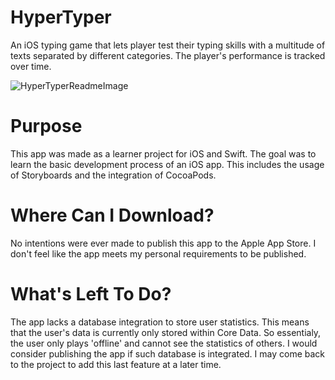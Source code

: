# HyperTyper
An iOS typing game that lets player test their typing skills with a multitude of texts separated by different categories. The player's performance is tracked over time.

![HyperTyperReadmeImage](https://user-images.githubusercontent.com/60367213/94331003-e6bff480-ff8e-11ea-80c4-2111a2c29203.png)

# Purpose
This app was made as a learner project for iOS and Swift. The goal was to learn the basic development process of an iOS app. This includes the usage of Storyboards and the integration of CocoaPods.

# Where Can I Download?
No intentions were ever made to publish this app to the Apple App Store. I don't feel like the app meets my personal requirements to be published. 

# What's Left To Do?
The app lacks a database integration to store user statistics. This means that the user's data is currently only stored within Core Data. So essentialy, the user only plays 'offline' and cannot see the statistics of others. I would consider publishing the app if such database is integrated. I may come back to the project to add this last feature at a later time.
